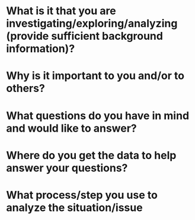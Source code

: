 # What is it that you are investigating/exploring/analyzing (provide sufficient background information)?


# Why is it important to you and/or to others?



# What questions do you have in mind and would like to answer?



# Where do you get the data to help answer your questions?



# What process/step you use to analyze the situation/issue
